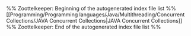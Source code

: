 %% Zoottelkeeper: Beginning of the autogenerated index file list  %%
 [[Programming/Programming languages/Java/Multithreading/Concurrent Collections/JAVA Concurrent Collections|JAVA Concurrent Collections]]
%% Zoottelkeeper: End of the autogenerated index file list  %%
